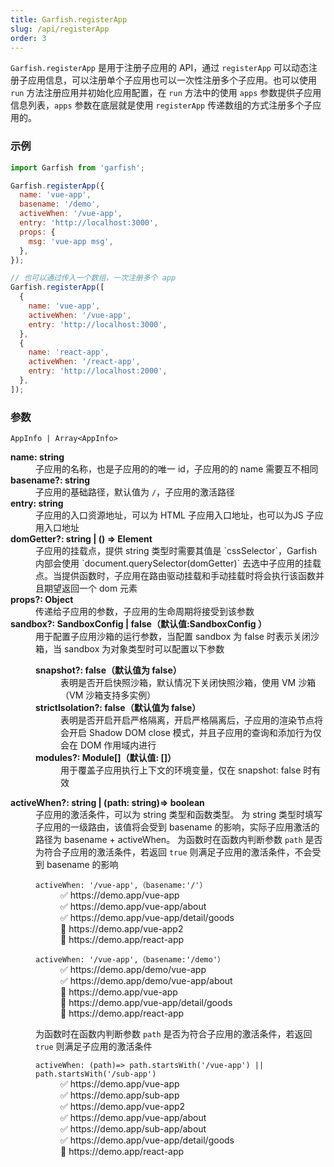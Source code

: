 ```yaml
---
title: Garfish.registerApp
slug: /api/registerApp
order: 3
---
```


`Garfish.registerApp` 是用于注册子应用的 API，通过 `registerApp` 可以动态注册子应用信息，可以注册单个子应用也可以一次性注册多个子应用。也可以使用 `run` 方法注册应用并初始化应用配置，在 `run` 方法中的使用 `apps` 参数提供子应用信息列表，`apps` 参数在底层就是使用 `registerApp` 传递数组的方式注册多个子应用的。

### 示例

```js
import Garfish from 'garfish';

Garfish.registerApp({
  name: 'vue-app',
  basename: '/demo',
  activeWhen: '/vue-app',
  entry: 'http://localhost:3000',
  props: {
    msg: 'vue-app msg',
  },
});

// 也可以通过传入一个数组，一次注册多个 app
Garfish.registerApp([
  {
    name: 'vue-app',
    activeWhen: '/vue-app',
    entry: 'http://localhost:3000',
  },
  {
    name: 'react-app',
    activeWhen: '/react-app',
    entry: 'http://localhost:2000',
  },
]);
```

### 参数

`AppInfo | Array<AppInfo>`

<dl className="args-list">
  <dt><strong>name: string</strong></dt>
  <dd>子应用的名称，也是子应用的的唯一 id，子应用的的 name 需要互不相同</dd>
  <dt><strong>basename?: string</strong></dt>
  <dd>子应用的基础路径，默认值为 <code>/</code>，子应用的激活路径</dd>
  <dt><strong>entry: string</strong></dt>
  <dd>子应用的入口资源地址，可以为 HTML 子应用入口地址，也可以为JS 子应用入口地址</dd>
  <dt><strong>domGetter?: string | () => Element</strong></dt>
  <dd>子应用的挂载点，提供 string 类型时需要其值是 `cssSelector`，Garfish 内部会使用 `document.querySelector(domGetter)` 去选中子应用的挂载点。当提供函数时，子应用在路由驱动挂载和手动挂载时将会执行该函数并且期望返回一个 dom 元素 </dd>
  <dt><strong>props?: Object</strong></dt>
  <dd>传递给子应用的参数，子应用的生命周期将接受到该参数</dd>
  <dt><strong>sandbox?: SandboxConfig | false（默认值:SandboxConfig ）</strong></dt>
  <dd>
    用于配置子应用沙箱的运行参数，当配置 sandbox 为 false 时表示关闭沙箱，当 sandbox 为对象类型时可以配置以下参数
    <dl className="args-list">
      <dt><strong>snapshot?: false（默认值为 false）</strong></dt>
      <dd>表明是否开启快照沙箱，默认情况下关闭快照沙箱，使用 VM 沙箱（VM 沙箱支持多实例）</dd>
      <dt><strong>strictIsolation?: false（默认值为 false）</strong></dt>
      <dd>表明是否开启开启严格隔离，开启严格隔离后，子应用的渲染节点将会开启 Shadow DOM close 模式，并且子应用的查询和添加行为仅会在 DOM 作用域内进行</dd>
      <dt><strong>modules?: Module[]（默认值: []）</strong></dt>
      <dd>
        用于覆盖子应用执行上下文的环境变量，仅在 snapshot: false 时有效
      </dd>
    </dl>
  </dd>
  <dt><strong>activeWhen?: string | (path: string)=> boolean</strong></dt>
  <dd>
    子应用的激活条件，可以为 string 类型和函数类型。
    为 string 类型时填写子应用的一级路由，该值将会受到 basename 的影响，实际子应用激活的路径为 basename + activeWhen。
    为函数时在函数内判断参数 <code>path</code> 是否为符合子应用的激活条件，若返回 <code>true</code> 则满足子应用的激活条件，不会受到 basename 的影响<br/>
    <dl>
      <dt><code>activeWhen: '/vue-app',（basename:'/'）</code></dt>
      <dd>✅ https://demo.app/vue-app</dd>
      <dd>✅ https://demo.app/vue-app/about</dd>
      <dd>✅ https://demo.app/vue-app/detail/goods</dd>
      <dd>🚫 https://demo.app/vue-app2</dd>
      <dd>🚫 https://demo.app/react-app</dd>
    </dl>
    <dl>
      <dt><code>activeWhen: '/vue-app',（basename:'/demo'）</code></dt>
      <dd>✅ https://demo.app/demo/vue-app</dd>
      <dd>✅ https://demo.app/demo/vue-app/about</dd>
      <dd>🚫 https://demo.app/vue-app</dd>
      <dd>🚫 https://demo.app/vue-app/detail/goods</dd>
      <dd>🚫 https://demo.app/react-app</dd>
    </dl>
    为函数时在函数内判断参数 <code>path</code> 是否为符合子应用的激活条件，若返回 <code>true</code> 则满足子应用的激活条件
    <dl>
      <dt><code>activeWhen: (path)=> path.startsWith('/vue-app') || path.startsWith('/sub-app') </code></dt>
      <dd>✅ https://demo.app/vue-app</dd>
      <dd>✅ https://demo.app/sub-app</dd>
      <dd>✅ https://demo.app/vue-app2</dd>
      <dd>✅ https://demo.app/vue-app/about</dd>
      <dd>✅ https://demo.app/sub-app/about</dd>
      <dd>✅ https://demo.app/vue-app/detail/goods</dd>
      <dd>🚫 https://demo.app/react-app</dd>
    </dl>
  </dd>
</dl>

